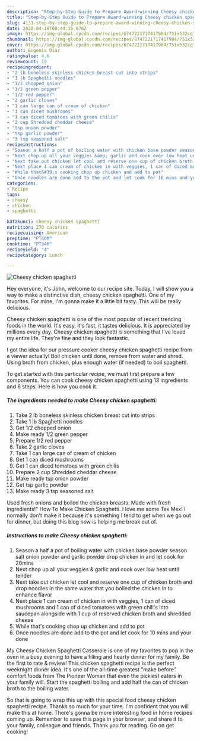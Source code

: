 ```yaml
---
description: "Step-by-Step Guide to Prepare Award-winning Cheesy chicken spaghetti"
title: "Step-by-Step Guide to Prepare Award-winning Cheesy chicken spaghetti"
slug: 4131-step-by-step-guide-to-prepare-award-winning-cheesy-chicken-spaghetti
date: 2020-04-18T00:44:15.676Z
image: https://img-global.cpcdn.com/recipes/6747221717417984/751x532cq70/cheesy-chicken-spaghetti-recipe-main-photo.jpg
thumbnail: https://img-global.cpcdn.com/recipes/6747221717417984/751x532cq70/cheesy-chicken-spaghetti-recipe-main-photo.jpg
cover: https://img-global.cpcdn.com/recipes/6747221717417984/751x532cq70/cheesy-chicken-spaghetti-recipe-main-photo.jpg
author: Eugenia Diaz
ratingvalue: 4.6
reviewcount: 15
recipeingredient:
- "2 lb boneless skinless chicken breast cut into strips"
- "1 lb Spaghetti noodles"
- "1/2 chopped onion"
- "1/2 green pepper"
- "1/2 red pepper"
- "2 garlic cloves"
- "1 can large can of cream of chicken"
- "1 can diced mushrooms"
- "1 can diced tomatoes with green chilis"
- "2 cup Shredded cheddar cheese"
- "tsp onion powder"
- "tsp garlic powder"
- "3 tsp seasoned salt"
recipeinstructions:
- "Season a half a pot of boiling water with chicken base powder season salt onion powder and garlic powder drop chicken in and let cook for 20mins"
- "Next chop up all your veggies &amp; garlic and cook over low heat until tender"
- "Next take out chicken let cool and reserve one cup of chicken broth and drop noodles in the same water that you boiled the chicken in to enhance flavor"
- "Next place 1 can cream of chicken in with veggies, 1 can of diced mushrooms and 1 can of diced tomatoes with green chili&#39;s into saucepan alongside with 1 cup of reserved chicken broth and shredded cheese"
- "While that&#39;s cooking chop up chicken and add to pot"
- "Once noodles are done add to the pot and let cook for 10 mins and your done"
categories:
- Recipe
tags:
- cheesy
- chicken
- spaghetti

katakunci: cheesy chicken spaghetti 
nutrition: 270 calories
recipecuisine: American
preptime: "PT40M"
cooktime: "PT34M"
recipeyield: "4"
recipecategory: Lunch

---
```



![Cheesy chicken spaghetti](https://img-global.cpcdn.com/recipes/6747221717417984/751x532cq70/cheesy-chicken-spaghetti-recipe-main-photo.jpg)

Hey everyone, it's John, welcome to our recipe site. Today, I will show you a way to make a distinctive dish, cheesy chicken spaghetti. One of my favorites. For mine, I'm gonna make it a little bit tasty. This will be really delicious.

Cheesy chicken spaghetti is one of the most popular of recent trending foods in the world. It's easy, it's fast, it tastes delicious. It is appreciated by millions every day. Cheesy chicken spaghetti is something that I've loved my entire life. They're fine and they look fantastic.

I got the idea for our pressure cooker cheesy chicken spaghetti recipe from a viewer actually! Boil chicken until done, remove from water and shred. Using broth from chicken, plus enough water (if needed) to boil spaghetti.


To get started with this particular recipe, we must first prepare a few components. You can cook cheesy chicken spaghetti using 13 ingredients and 6 steps. Here is how you cook it.

<!--inarticleads1-->

##### The ingredients needed to make Cheesy chicken spaghetti:

1. Take 2 lb boneless skinless chicken breast cut into strips
1. Take 1 lb Spaghetti noodles
1. Get 1/2 chopped onion
1. Make ready 1/2 green pepper
1. Prepare 1/2 red pepper
1. Take 2 garlic cloves
1. Take 1 can large can of cream of chicken
1. Get 1 can diced mushrooms
1. Get 1 can diced tomatoes with green chilis
1. Prepare 2 cup Shredded cheddar cheese
1. Make ready tsp onion powder
1. Get tsp garlic powder
1. Make ready 3 tsp seasoned salt


Used fresh onions and boiled the chicken breasts. Made with fresh ingredients!&#34; How To Make Chicken Spaghetti. I love me some Tex Mex! I normally don&#39;t make it because it&#39;s something I tend to get when we go out for dinner, but doing this blog now is helping me break out of. 

<!--inarticleads2-->

##### Instructions to make Cheesy chicken spaghetti:

1. Season a half a pot of boiling water with chicken base powder season salt onion powder and garlic powder drop chicken in and let cook for 20mins
1. Next chop up all your veggies &amp; garlic and cook over low heat until tender
1. Next take out chicken let cool and reserve one cup of chicken broth and drop noodles in the same water that you boiled the chicken in to enhance flavor
1. Next place 1 can cream of chicken in with veggies, 1 can of diced mushrooms and 1 can of diced tomatoes with green chili&#39;s into saucepan alongside with 1 cup of reserved chicken broth and shredded cheese
1. While that&#39;s cooking chop up chicken and add to pot
1. Once noodles are done add to the pot and let cook for 10 mins and your done


My Cheesy Chicken Spaghetti Casserole is one of my favorites to pop in the oven in a busy evening to have a filling and hearty dinner for my family. Be the first to rate &amp; review! This chicken spaghetti recipe is the perfect weeknight dinner idea. It&#39;s one of the all-time greatest &#34;make before&#34; comfort foods from The Pioneer Woman that even the pickiest eaters in your family will. Start the spaghetti boiling and add half the can of chicken broth to the boiling water. 

So that is going to wrap this up with this special food cheesy chicken spaghetti recipe. Thanks so much for your time. I'm confident that you will make this at home. There's gonna be more interesting food in home recipes coming up. Remember to save this page in your browser, and share it to your family, colleague and friends. Thank you for reading. Go on get cooking!
